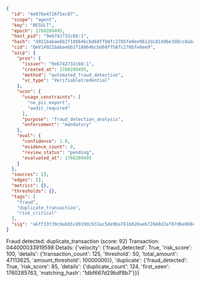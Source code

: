 ```json
{
  "id": "4e078e4726f5ec87",
  "scope": "agent",
  "key": "RESULT",
  "epoch": 1760289495,
  "host_pid": "9e6742732c60:1",
  "hash": "4921babae6b2f18864bcbd60ffb8fc278bfe0ee9612dc8149be3d8cc8ab2e992",
  "cid": "QmV14921babae6b2f18864bcbd60ffb8fc278bfe0ee9",
  "aicp": {
    "prov": {
      "issuer": "9e6742732c60:1",
      "created_at": 1760289495,
      "method": "automated_fraud_detection",
      "vc_type": "VerifiableCredential"
    },
    "ucon": {
      "usage_constraints": [
        "no_pii_export",
        "audit_required"
      ],
      "purpose": "fraud_detection_analysis",
      "enforcement": "mandatory"
    },
    "eval": {
      "confidence": 1.0,
      "evidence_count": 0,
      "review_status": "pending",
      "evaluated_at": 1760289495
    }
  },
  "sources": [],
  "edges": [],
  "metrics": {},
  "thresholds": {},
  "tags": [
    "fraud",
    "duplicate_transaction",
    "risk_critical"
  ],
  "sig": "a6ff33f39c0ab65c8919dc631ac5de9ba761b028aeb72668d2af07d6e060ce0d"
}
```

Fraud detected: duplicate_transaction (score: 92)
Transaction: 044000033919598
Details: {'velocity': {'fraud_detected': True, 'risk_score': 100, 'details': {'transaction_count': 125, 'threshold': 50, 'total_amount': 47113625, 'amount_threshold': 10000000}}, 'duplicate': {'fraud_detected': True, 'risk_score': 85, 'details': {'duplicate_count': 124, 'first_seen': 1760285763, 'matching_hash': '1dbf667d29bdf8b7'}}}